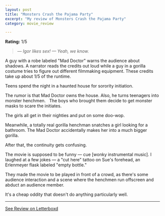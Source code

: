 ```yaml
---
layout: post
title: "Monsters Crash the Pajama Party"
excerpt: "My review of Monsters Crash the Pajama Party"
category: movie_review

---
```


**Rating:** 1/5

<blockquote><i>— Igor likes sex!
</i><i>— Yeah, we know.</i></blockquote>A guy with a robe labeled "Mad Doctor" warns the audience about shadows.
A narrator reads the credits out loud while a guy in a gorilla costume tries to figure out different filmmaking equipment. These credits take up about 1/5 of the runtime.

Teens spend the night in a haunted house for sorority initiation. 

The rumor is that Mad Doctor owns the house. Also, he turns teenagers into monster henchmen.
 
The boys who brought them decide to get monster masks to scare the initiates.

The girls all get in their nighties and put on some doo-wop.

Meanwhile, a totally real gorilla henchman snatches a girl looking for a bathroom. The Mad Doctor accidentally makes her into a much bigger gorilla.

After that, the continuity gets confusing.

The movie is supposed to be funny — cue [wonky instrumental music]. I laughed at a few jokes — a "cut here" tattoo on Sue's forehead, an Erlenmeyer flask labeled "empty bottle."

They made the movie to be played in front of a crowd, as there's some audience interaction and a scene where the henchmen run offscreen and abduct an audience member.

It's a cheap oddity that doesn't do anything particularly well.

<hr>

[See Review on Letterboxd](https://boxd.it/5fuwBN)
